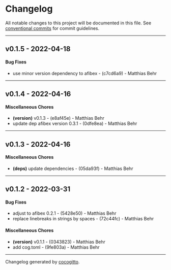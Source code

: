# Changelog
All notable changes to this project will be documented in this file. See [conventional commits](https://www.conventionalcommits.org/) for commit guidelines.

- - -
## v0.1.5 - 2022-04-18
#### Bug Fixes
- use minor version dependency to afibex - (c7cd6a9) - Matthias Behr
- - -

## v0.1.4 - 2022-04-16
#### Miscellaneous Chores
- **(version)** v0.1.3 - (e8af45e) - Matthias Behr
- update dep afibex version 0.3.1 - (0dfe8ea) - Matthias Behr
- - -

## v0.1.3 - 2022-04-16
#### Miscellaneous Chores
- **(deps)** update dependencies - (05da93f) - Matthias Behr
- - -

## v0.1.2 - 2022-03-31
#### Bug Fixes
- adjust to afibex 0.2.1 - (5428e50) - Matthias Behr
- replace linebreaks in strings by spaces - (72c44fc) - Matthias Behr
#### Miscellaneous Chores
- **(version)** v0.1.1 - (0343823) - Matthias Behr
- add cog.toml - (9fe803a) - Matthias Behr
- - -

Changelog generated by [cocogitto](https://github.com/cocogitto/cocogitto).